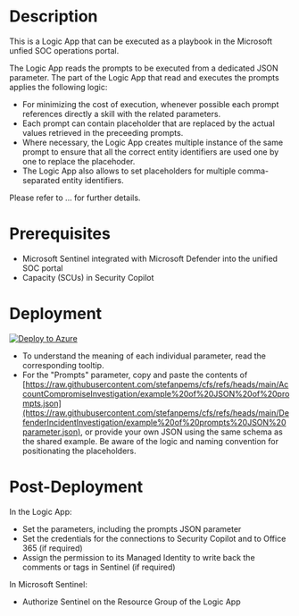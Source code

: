 # Description  

This is a Logic App that can be executed as a playbook in the Microsoft unfied SOC operations portal.

The Logic App reads the prompts to be executed from a dedicated JSON parameter. The part of the Logic App that read and executes the prompts applies the following logic: 
* For minimizing the cost of execution, whenever possible each prompt references directly a skill with the related parameters. 
* Each prompt can contain placeholder that are replaced by the actual values retrieved in the preceeding prompts. 
* Where necessary, the Logic App creates multiple instance of the same prompt to ensure that all the correct entity identifiers are used one by one to replace the placehoder. 
* The Logic App also allows to set placeholders for multiple comma-separated entity identifiers.

Please refer to ... for further details.

# Prerequisites

* Microsoft Sentinel integrated with Microsoft Defender into the unified SOC portal
* Capacity (SCUs) in Security Copilot 


# Deployment

[![Deploy to Azure](https://aka.ms/deploytoazurebutton)](https://portal.azure.com/#create/Microsoft.Template/uri/https%3A%2F%2Fraw.githubusercontent.com%2Fstefanpems%2Fcfs%2Frefs%2Fheads%2Fmain%2FDefenderIncidentInvestigation%2Flogicapp-azuredeploy.json)

* To understand the meaning of each individual parameter, read the corresponding tooltip.
* For the "Prompts" parameter, copy and paste the contents of [https://raw.githubusercontent.com/stefanpems/cfs/refs/heads/main/AccountCompromiseInvestigation/example%20of%20JSON%20of%20prompts.json](https://raw.githubusercontent.com/stefanpems/cfs/refs/heads/main/DefenderIncidentInvestigation/example%20of%20prompts%20JSON%20parameter.json), or provide your own JSON using the same schema as the shared example. Be aware of the logic and naming convention for positionating the placeholders.


# Post-Deployment

In the Logic App:
* Set the parameters, including the prompts JSON parameter
* Set the credentials for the connections to Security Copilot and to Office 365 (if required)
* Assign the permission to its Managed Identity to write back the comments or tags in Sentinel (if required)

In Microsoft Sentinel:
* Authorize Sentinel on the Resource Group of the Logic App
